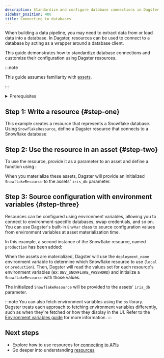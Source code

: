 ```yaml
---
description: Standardize and configure database connections in Dagster using resources.
sidebar_position: 400
title: Connecting to databases
---
```


When building a data pipeline, you may need to extract data from or load data into a database. In Dagster, resources can be used to connect to a database by acting as a wrapper around a database client.

This guide demonstrates how to standardize database connections and customize their configuration using Dagster resources.

:::note

This guide assumes familiarity with [assets](/guides/build/assets/).

:::

<details>
  <summary>Prerequisites</summary>

To run the example code in this article, you'll need:

- Connection information for a Snowflake database
- To install the following:

   ```bash
   uv pip install dagster dagster-snowflake pandas
   ```

</details>

## Step 1: Write a resource \{#step-one}

This example creates a resource that represents a Snowflake database. Using `SnowflakeResource`, define a Dagster resource that connects to a Snowflake database:

<CodeExample path="docs_snippets/docs_snippets/guides/external-systems/databases/snowflake-resource.py" language="python" title="src/<project-name>/defs/assets.py" />

## Step 2: Use the resource in an asset \{#step-two}

To use the resource, provide it as a parameter to an asset and define a function using <PyObject section="definitions" module="dagster" object="definitions" decorator />:

<CodeExample path="docs_snippets/docs_snippets/guides/external-systems/databases/use-in-asset.py" language="python" title="src/<project-name>/defs/assets.py" />

When you materialize these assets, Dagster will provide an initialized `SnowflakeResource` to the assets' `iris_db` parameter.

## Step 3: Source configuration with environment variables \{#step-three}

Resources can be configured using environment variables, allowing you to connect to environment-specific databases, swap credentials, and so on. You can use Dagster's built-in `EnvVar` class to source configuration values from environment variables at asset materialization time.

In this example, a second instance of the Snowflake resource, named `production` has been added:

<CodeExample path="docs_snippets/docs_snippets/guides/external-systems/databases/use-envvars.py" language="python" />

When the assets are materialized, Dagster will use the `deployment_name` environment variable to determine which Snowflake resource to use (`local` or `production`). Then, Dagster will read the values set for each resource's environment variables (ex: `DEV_SNOWFLAKE_PASSWORD`) and initialize a `SnowflakeResource` with those values.

The initialized `SnowflakeResource` will be provided to the assets' `iris_db` parameter.

:::note
You can also fetch environment variables using the `os` library. Dagster treats each approach to fetching environment variables differently, such as when they're fetched or how they display in the UI. Refer to the [Environment variables guide](/guides/operate/configuration/using-environment-variables-and-secrets) for more information.
:::

## Next steps

- Explore how to use resources for [connecting to APIs](/guides/build/external-resources/connecting-to-apis)
- Go deeper into understanding [resources](/guides/build/external-resources/)